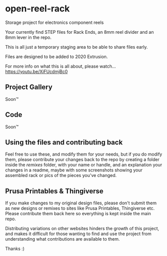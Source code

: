 # open-reel-rack
Storage project for electronics component reels

Your currently find STEP files for Rack Ends, an 8mm reel divider and an 8mm lever in the repo.

This is all just a temporary staging area to be able to share files early.

Files are designed to be added to 2020 Extrusion.

For more info on what this is all about, please watch...
https://youtu.be/XiFUcdmjBc0

## Project Gallery
Soon™

## Code
Soon™

## Using the files and contributing back
Feel free to use these, and modify them for your needs, but if you do modify them, please contribute your changes back to the repo by creating a folder inside the *remixes* folder, with your name or handle, and an explanation your changes in a readme, maybe with some screenshots showing your assembled rack or pics of the pieces you've changed.

## Prusa Printables & Thingiverse
If you make changes to my original design files, please don't submit them as new designs or remixes to sites like Prusa Printables, Thingiverse etc. Please contribute them back here so everything is kept inside the main repo.

Distributing variations on other websites hinders the growth of this project, and makes it difficult for those wanting to find and use the project from understanding what contributions are available to them.

Thanks :)